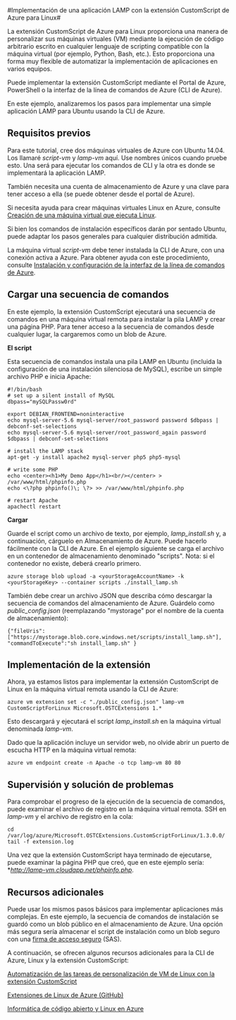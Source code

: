 <properties
	pageTitle="Implementación de una aplicación de Linux mediante la extensión CustomScript de Azure"
	description="Aprenda a usar la extensión CustomScript de Azure para implementar aplicaciones en máquinas virtuales de Linux."
	editor="tysonn"
	manager="timlt"
	documentationCenter=""
	services="virtual-machines"
	authors="gbowerman"/>

<tags
	ms.service="virtual-machines"
	ms.workload="multiple"
	ms.tgt_pltfrm="linux"
	ms.devlang="na"
	ms.topic="article"
	ms.date="02/23/2015"
	ms.author="guybo"/>

#Implementación de una aplicación LAMP con la extensión CustomScript de Azure para Linux#

La extensión CustomScript de Azure para Linux proporciona una manera de personalizar sus máquinas virtuales (VM) mediante la ejecución de código arbitrario escrito en cualquier lenguaje de scripting compatible con la máquina virtual (por ejemplo, Python, Bash, etc.). Esto proporciona una forma muy flexible de automatizar la implementación de aplicaciones en varios equipos.

Puede implementar la extensión CustomScript mediante el Portal de Azure, PowerShell o la interfaz de la línea de comandos de Azure (CLI de Azure).

En este ejemplo, analizaremos los pasos para implementar una simple aplicación LAMP para Ubuntu usando la CLI de Azure.

## Requisitos previos

Para este tutorial, cree dos máquinas virtuales de Azure con Ubuntu 14.04. Los llamaré *script-vm* y *lamp-vm* aquí. Use nombres únicos cuando pruebe esto. Una será para ejecutar los comandos de CLI y la otra es donde se implementará la aplicación LAMP.

También necesita una cuenta de almacenamiento de Azure y una clave para tener acceso a ella (se puede obtener desde el portal de Azure).

Si necesita ayuda para crear máquinas virtuales Linux en Azure, consulte [Creación de una máquina virtual que ejecuta Linux](virtual-machines-linux-tutorial.md).

Si bien los comandos de instalación específicos darán por sentado Ubuntu, puede adaptar los pasos generales para cualquier distribución admitida.

La máquina virtual *script-vm* debe tener instalada la CLI de Azure, con una conexión activa a Azure. Para obtener ayuda con este procedimiento, consulte [Instalación y configuración de la interfaz de la línea de comandos de Azure](../xplat-cli.md).

## Cargar una secuencia de comandos

En este ejemplo, la extensión CustomScript ejecutará una secuencia de comandos en una máquina virtual remota para instalar la pila LAMP y crear una página PHP. Para tener acceso a la secuencia de comandos desde cualquier lugar, la cargaremos como un blob de Azure.

**El script**

Esta secuencia de comandos instala una pila LAMP en Ubuntu (incluida la configuración de una instalación silenciosa de MySQL), escribe un simple archivo PHP e inicia Apache:

	#!/bin/bash
	# set up a silent install of MySQL
	dbpass="mySQLPassw0rd"

	export DEBIAN_FRONTEND=noninteractive
	echo mysql-server-5.6 mysql-server/root_password password $dbpass | debconf-set-selections
	echo mysql-server-5.6 mysql-server/root_password_again password $dbpass | debconf-set-selections

	# install the LAMP stack
	apt-get -y install apache2 mysql-server php5 php5-mysql  

	# write some PHP
	echo <center><h1>My Demo App</h1><br/></center> > /var/www/html/phpinfo.php
	echo <\?php phpinfo()\; \?> >> /var/www/html/phpinfo.php

	# restart Apache
	apachectl restart

**Cargar**

Guarde el script como un archivo de texto, por ejemplo, *lamp\_install.sh* y, a continuación, cárguelo en Almacenamiento de Azure. Puede hacerlo fácilmente con la CLI de Azure. En el ejemplo siguiente se carga el archivo en un contenedor de almacenamiento denominado "scripts". Nota: si el contenedor no existe, deberá crearlo primero.

    azure storage blob upload -a <yourStorageAccountName> -k <yourStorageKey> --container scripts ./install_lamp.sh

También debe crear un archivo JSON que describa cómo descargar la secuencia de comandos del almacenamiento de Azure. Guárdelo como *public\_config.json* (reemplazando "mystorage" por el nombre de la cuenta de almacenamiento):

    {"fileUris":["https://mystorage.blob.core.windows.net/scripts/install_lamp.sh"], "commandToExecute":"sh install_lamp.sh" }


## Implementación de la extensión

Ahora, ya estamos listos para implementar la extensión CustomScript de Linux en la máquina virtual remota usando la CLI de Azure:

    azure vm extension set -c "./public_config.json" lamp-vm CustomScriptForLinux Microsoft.OSTCExtensions 1.*

Esto descargará y ejecutará el script *lamp\_install.sh* en la máquina virtual denominada *lamp-vm*.

Dado que la aplicación incluye un servidor web, no olvide abrir un puerto de escucha HTTP en la máquina virtual remota:

    azure vm endpoint create -n Apache -o tcp lamp-vm 80 80

## Supervisión y solución de problemas

Para comprobar el progreso de la ejecución de la secuencia de comandos, puede examinar el archivo de registro en la máquina virtual remota. SSH en *lamp-vm* y el archivo de registro en la cola:

    cd /var/log/azure/Microsoft.OSTCExtensions.CustomScriptForLinux/1.3.0.0/
    tail -f extension.log

Una vez que la extensión CustomScript haya terminado de ejecutarse, puede examinar la página PHP que creó, que en este ejemplo sería: **http://lamp-vm.cloudapp.net/phpinfo.php*.

## Recursos adicionales

Puede usar los mismos pasos básicos para implementar aplicaciones más complejas. En este ejemplo, la secuencia de comandos de instalación se guardó como un blob público en el almacenamiento de Azure. Una opción más segura sería almacenar el script de instalación como un blob seguro con una [firma de acceso seguro](https://msdn.microsoft.com/library/azure/ee395415.aspx) (SAS).

A continuación, se ofrecen algunos recursos adicionales para la CLI de Azure, Linux y la extensión CustomScript:

[Automatización de las tareas de personalización de VM de Linux con la extensión CustomScript](http://azure.microsoft.com/blog/2014/08/20/automate-linux-vm-customization-tasks-using-customscript-extension/)

[Extensiones de Linux de Azure (GitHub)](https://github.com/Azure/azure-linux-extensions)

[Informática de código abierto y Linux en Azure](virtual-machines-linux-opensource.md)
 

<!---HONumber=August15_HO6-->